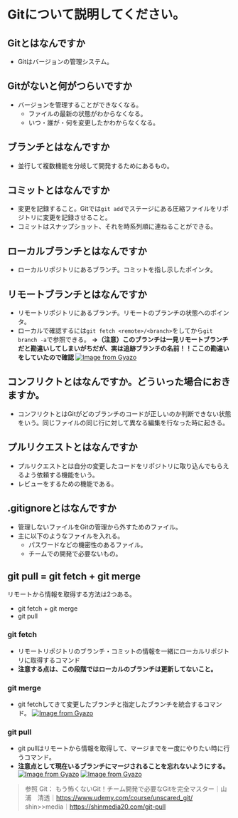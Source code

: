 # Gitについて説明してください。

## Gitとはなんですか
- Gitはバージョンの管理システム。
## Gitがないと何がつらいですか
- バージョンを管理することができなくなる。
  - ファイルの最新の状態がわからなくなる。
  - いつ・誰が・何を変更したかわからなくなる。
## ブランチとはなんですか
- 並行して複数機能を分岐して開発するためにあるもの。
## コミットとはなんですか
- 変更を記録すること。Gitでは`git add`でステージにある圧縮ファイルをリポジトリに変更を記録させること。
- コミットはスナップショット、それを時系列順に連ねることができる。
## ローカルブランチとはなんですか
- ローカルリポジトリにあるブランチ。コミットを指し示したポインタ。
## リモートブランチとはなんですか
- リモートリポジトリにあるブランチ。リモートのブランチの状態へのポインタ。
- ローカルで確認するには`git fetch <remote>/<branch>`をしてから`git branch -a`で参照できる。 
  **→（注意）このブランチは一見リモートブランチだと勘違いしてしまいがちだが、実は追跡ブランチの名前！！ここの勘違いをしていたので確認**
  [![Image from Gyazo](https://i.gyazo.com/97294741f470498042835cdbecfd4c21.png)](https://gyazo.com/97294741f470498042835cdbecfd4c21)
## コンフリクトとはなんですか。どういった場合におきますか。
- コンフリクトとはGitがどのブランチのコードが正しいのか判断できない状態をいう。同じファイルの同じ行に対して異なる編集を行なった時に起きる。
## プルリクエストとはなんですか
- プルリクエストとは自分の変更したコードをリポジトリに取り込んでもらえるよう依頼する機能をいう。
- レビューをするための機能である。
## .gitignoreとはなんですか
- 管理しないファイルをGitの管理から外すためのファイル。
- 主に以下のようなファイルを入れる。
  - パスワードなどの機密性のあるファイル。
  - チームでの開発で必要ないもの。
## git pull = git fetch + git merge
リモートから情報を取得する方法は2つある。
- git fetch + git merge
- git pull
### git fetch
- リモートリポジトリのブランチ・コミットの情報を一緒にローカルリポジトリに取得するコマンド
- **注意する点は、この段階ではローカルのブランチは更新してないこと。**
### git merge
- git fetchしてきて変更したブランチと指定したブランチを統合するコマンド。
[![Image from Gyazo](https://i.gyazo.com/7fd650d3fa7b9f7512d64902c6fee1f8.png)](https://gyazo.com/7fd650d3fa7b9f7512d64902c6fee1f8)
### git pull
- git pullはリモートから情報を取得して、マージまでを一度にやりたい時に行うコマンド。
- **注意点として現在いるブランチにマージされることを忘れないようにする。**
[![Image from Gyazo](https://i.gyazo.com/c00a691502bf9981e55347ab44d89549.png)](https://gyazo.com/c00a691502bf9981e55347ab44d89549)
[![Image from Gyazo](https://i.gyazo.com/5257edd1990aec8ce05a8a84494f404e.png)](https://gyazo.com/5257edd1990aec8ce05a8a84494f404e)

> 参照
> Git： もう怖くないGit！チーム開発で必要なGitを完全マスター｜山浦　清透｜https://www.udemy.com/course/unscared_git/
> shin>>media｜https://shinmedia20.com/git-pull

